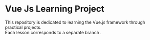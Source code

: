 <h1>Vue Js Learning Project </h1>
<span> This repository is dedicated to learning the Vue.js framework through practical projects. </span>
<br>
<span>Each lesson corresponds to a separate branch .</span>
